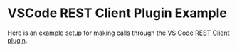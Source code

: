 # VSCode REST Client Plugin Example

Here is an example setup for making calls through the VS Code [REST Client plugin](https://marketplace.visualstudio.com/items?itemName=humao.rest-client).
